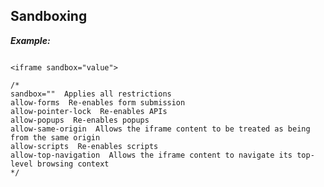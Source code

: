 Sandboxing
------------

***Example:***

~~~~~~~~~~~~~~~~~~~~~~~~~~~~~~~~~~~~~~~~~~~~~~~~~~~

<iframe sandbox="value">

/*
sandbox=""  Applies all restrictions
allow-forms  Re-enables form submission
allow-pointer-lock  Re-enables APIs
allow-popups  Re-enables popups
allow-same-origin  Allows the iframe content to be treated as being from the same origin
allow-scripts  Re-enables scripts
allow-top-navigation  Allows the iframe content to navigate its top-level browsing context
*/

~~~~~~~~~~~~~~~~~~~~~~~~~~~~~~~~~~~~~~~~~~~~~~~~~~~